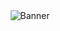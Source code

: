 <!-- Banner Section -->
<div align="center">
  <!-- Waving banner image -->
  <img src="https://capsule-render.vercel.app/api?type=waving&amp;color=gradient&amp;customColorList=3,4,6,11,19,18&amp;height=200&amp;text=Hello%20World!&amp;fontSize=58&amp;fontAlign=25&amp;fontAlignY=43" alt="Banner" />
    </a>
  </div>
